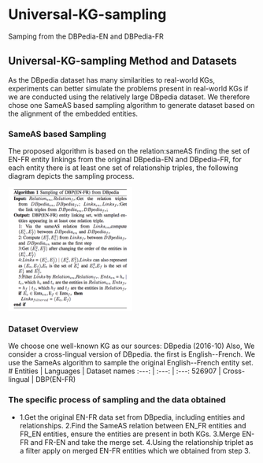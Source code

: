 # Universal-KG-sampling
Samping from the DBPedia-EN and DBPedia-FR 

## Universal-KG-sampling Method and Datasets
As the DBpedia dataset has many similarities to real-world KGs, experiments can better simulate the problems present in real-world KGs if we are conducted using the relatively large DBpedia dataset. We therefore chose one SameAS based sampling algorithm to generate dataset based on the alignment of the embedded entities.

### SameAS based Sampling
The proposed algorithm is based on the relation:sameAS finding the set of EN-FR entity linkings from the original DBpedia-EN and DBpedia-FR, for each entity there is at least one set of relationship triples, the following diagram depicts the sampling process.
<p>
  <img width="50%" src="https://github.com/dice-group/Universal-KG-sampling/blob/main/sampling.png" />
</p>

### Dataset Overview
We choose one well-known KG as our sources: DBpedia (2016-10) Also, We consider a cross-lingual version of DBpedia. the first is English--French. We use the SameAs algorithm to sample the original English--French entity set.
*#* Entities | Languages | Dataset names
:---: | :---: | :---: 
526907 | Cross-lingual | DBP(EN-FR)

### The specific process of sampling and the data obtained
* 1.Get the original EN-FR data set from DBpedia, including entities and relationships.
2.Find the SameAS relation between EN_FR entities and FR_EN entities, ensure the entities are present in both KGs.
3.Merge EN-FR and FR-EN and take the merge set.
4.Using the relationship triplet as a filter apply on merged EN-FR entities which we obtained from step 3.



